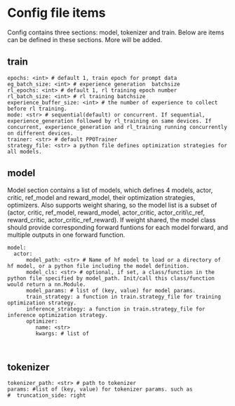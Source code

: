 # Config file items

Config contains three sections: model, tokenizer and train. 
Below are items can be defined in these sections. More will be added.

## train

```
epochs: <int> # default 1, train epoch for prompt data
eg_batch_size: <int> # experience generation  batchsize
rl_epochs: <int> # default 1, rl training epoch number
rl_batch_size: <int> # rl training batchsize
experience_buffer_size: <int> # the number of experience to collect before rl training.
mode: <str> # sequential(default) or concurrent. If sequential, experience_generation followed by rl_training on same devices. If concurrent, experience_generation and rl_training running concurrently on different devices.
trainer: <str> # default PPOTrainer
strategy_file: <str> a python file defines optimization strategies for all models.

```


## model

Model section contains a list of models, which defines 4 models, actor, critic, ref\_model and reward\_model, their optimization strategies, optimizers. Also supports weight sharing, so the model list is a subset of (actor, critic, ref_model, reward\_model, actor\_critic, actor\_criti\c_ref, reward\_critic, actor\_critic\_ref\_reward). If weight shared, the model class should provide corresponding forward funtions for each model forward, and multiple outputs in one forward function.


```
model:
  actor:
      model_path: <str> # Name of hf model to load or a directory of hf model, or a python file including the model definition.
      model_cls: <str> # optional, if set, a class/function in the python file specified by model_path. Init/call this class/function would return a nn.Module.
      model_params: # list of (key, value) for model params.
      train_strategy: a function in train.strategy_file for training optimization strategy.
      inference_strategy: a function in train.strategy_file for inference optimization strategy.
      optimizer: 
         name: <str>
         kwargs: # list of 

      
```


## tokenizer

```
tokenizer_path: <str> # path to tokenizer
params: #list of (key, value) for tokenizer params. such as
#  truncation_side: right
      
```
